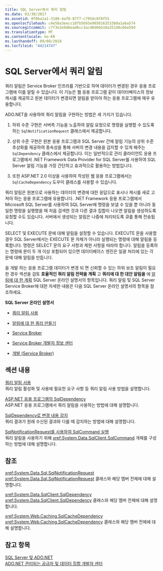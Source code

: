 ```yaml
---
title: SQL Server에서 쿼리 알림
ms.date: 03/30/2017
ms.assetid: 0f0ba1a1-3180-4af8-87f7-c795dc8f8f55
ms.openlocfilehash: c4e58a3eecc18fb5693e9850163533b0a1a6a574
ms.sourcegitcommit: c7f3e2e9d6ead6cc3acd0d66b10a251d0c66e59d
ms.translationtype: MT
ms.contentlocale: ko-KR
ms.lasthandoff: 09/08/2018
ms.locfileid: "44214747"
---
```

# <a name="query-notifications-in-sql-server"></a>SQL Server에서 쿼리 알림
쿼리 알림은 Service Broker 인프라를 기반으로 하며 데이터가 변경된 경우 응용 프로그램에 이를 알릴 수 있습니다. 이 기능은 웹 응용 프로그램 같이 데이터베이스의 정보 캐시를 제공하고 원본 데이터가 변경되면 알림을 받아야 하는 응용 프로그램에 매우 유용합니다.  
  
 ADO.NET을 사용하여 쿼리 알림을 구현하는 방법은 세 가지가 있습니다.  
  
1.  하위 수준 구현은 서버측 기능을 노출하여 알림 요청으로 명령을 실행할 수 있도록 하는 `SqlNotificationRequest` 클래스에서 제공합니다.  
  
2.  상위 수준 구현은 원본 응용 프로그램과 SQL Server 간에 알림 기능의 상위 수준 추상화를 제공하여 종속성을 통해 서버의 변경 내용을 감지할 수 있게 해주는 `SqlDependency` 클래스에서 제공합니다. 이는 일반적으로 관리 클라이언트 응용 프로그램에서 .NET Framework Data Provider for SQL Server를 사용하여 SQL Server 알림 기능을 가장 간단하고 효과적으로 활용하는 방법입니다.  
  
3.  또한 ASP.NET 2.0 이상을 사용하여 작성된 웹 응용 프로그램에서는 `SqlCacheDependency` 도우미 클래스를 사용할 수 있습니다.  
  
 쿼리 알림은 원본으로 사용하는 데이터의 변경에 대한 응답으로 표시나 캐시를 새로 고쳐야 하는 응용 프로그램에 유용합니다. .NET Framework 응용 프로그램에서 Microsoft SQL Server를 사용하여 SQL Server에 명령을 보낼 수 있을 뿐 아니라 동일한 명령을 실행했을 때 처음 검색한 것과 다른 결과 집합이 나오면 알림을 생성하도록 요청할 수도 있습니다. 서버에서 생성되는 알림은 나중에 처리되도록 큐를 통해 전송됩니다.  
  
 SELECT 및 EXECUTE 문에 대해 알림을 설정할 수 있습니다. EXECUTE 문을 사용할 경우 SQL Server에서는 EXECUTE 문 자체가 아니라 실행되는 명령에 대해 알림을 등록합니다. 명령은 SELECT 문의 요구 사항과 제한 사항을 따라야 합니다. 알림을 등록하는 명령에 문이 두 개 이상 포함되어 있으면 데이터베이스 엔진은 일괄 처리에 있는 각 문에 대해 알림을 만듭니다.  
  
 을 개발 하는 응용 프로그램 데이터가 변경 되 면 신뢰할 수 있는 하위 보조 알림이 필요한 경우 섹션을 검토 **효율적인 쿼리 알림 전략을 계획** 고 **쿼리에 대 한 대안 알림을** 에 [알림에 대 한 계획](https://go.microsoft.com/fwlink/?LinkId=211984) SQL Server 온라인 설명서의 항목입니다. 쿼리 알림 및 SQL Server Service Broker에 대한 자세한 내용은 다음 SQL Server 온라인 설명서의 항목을 참조하세요.  
  
 **SQL Server 온라인 설명서**  
  
-   [쿼리 알림 사용](https://msdn.microsoft.com/library/ms175110.aspx)  
  
-   [알림에 대 한 쿼리 만들기](https://msdn.microsoft.com/library/ms181122.aspx)  
  
-   [Service Broker](https://msdn.microsoft.com/library/bb522889.aspx)  
  
-   [Service Broker 개발자 정보 센터](https://msdn.microsoft.com/library/ms166100.aspx)  
  
-   [개발 (Service Broker)](https://msdn.microsoft.com/library/bb522908.aspx)  
  
## <a name="in-this-section"></a>섹션 내용  
 [쿼리 알림 사용](../../../../../docs/framework/data/adonet/sql/enabling-query-notifications.md)  
 쿼리 알림 활성화 및 사용에 필요한 요구 사항 등 쿼리 알림 사용 방법을 설명합니다.  
  
 [ASP.NET 응용 프로그램의 SqlDependency](../../../../../docs/framework/data/adonet/sql/sqldependency-in-an-aspnet-app.md)  
 ASP.NET 응용 프로그램에서 쿼리 알림을 사용하는 방법에 대해 설명합니다.  
  
 [SqlDependency로 변경 내용 감지](../../../../../docs/framework/data/adonet/sql/detecting-changes-with-sqldependency.md)  
 쿼리 결과가 원래 수신된 결과와 다를 때 감지하는 방법에 대해 설명합니다.  
  
 [SqlNotificationRequest를 사용하여 SqlCommand 실행](../../../../../docs/framework/data/adonet/sql/sqlcommand-execution-with-a-sqlnotificationrequest.md)  
 쿼리 알림을 사용하기 위해 <xref:System.Data.SqlClient.SqlCommand> 개체를 구성하는 방법에 대해 설명합니다.  
  
## <a name="reference"></a>참조  
 <xref:System.Data.Sql.SqlNotificationRequest>  
 <xref:System.Data.Sql.SqlNotificationRequest> 클래스와 해당 멤버 전체에 대해 설명합니다.  
  
 <xref:System.Data.SqlClient.SqlDependency>  
 <xref:System.Data.SqlClient.SqlDependency> 클래스와 해당 멤버 전체에 대해 설명합니다.  
  
 <xref:System.Web.Caching.SqlCacheDependency>  
 <xref:System.Web.Caching.SqlCacheDependency> 클래스와 해당 멤버 전체에 대해 설명합니다.  
  
## <a name="see-also"></a>참고 항목  
 [SQL Server 및 ADO.NET](../../../../../docs/framework/data/adonet/sql/index.md)  
 [ADO.NET 관리되는 공급자 및 데이터 집합 개발자 센터](https://go.microsoft.com/fwlink/?LinkId=217917)
